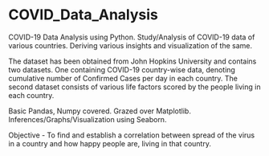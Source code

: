 # COVID_Data_Analysis
COVID-19 Data Analysis using Python. Study/Analysis of COVID-19 data of various countries. Deriving various insights and visualization of the same.

The dataset has been obtained from John Hopkins University and contains two datasets. 
One containing COVID-19 country-wise data, denoting cumulative number of Confirmed Cases per day in each country.
The second dataset consists of various life factors scored by the people living in each country.

Basic Pandas, Numpy covered.
Grazed over Matplotlib.
Inferences/Graphs/Visualization using Seaborn.

Objective - To find and establish a correlation between spread of the virus in a country and how happy people are, living in that country.
